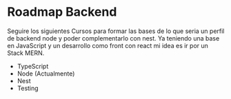 ﻿# Roadmap Backend

Seguire los siguientes Cursos para formar las bases de lo que seria un perfil de backend node y poder complementarlo con nest.
Ya teniendo una base en JavaScript y un desarrollo como front con react mi idea es ir por un Stack MERN.

- TypeScript
- Node  (Actualmente)
- Nest
- Testing
